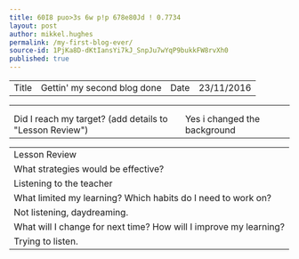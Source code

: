 ```yaml
---
title: 60I8 puo>3s 6w p!p 678e80Jd ! 0.7734
layout: post
author: mikkel.hughes
permalink: /my-first-blog-ever/
source-id: 1PjKa8D-dKtIansYi7kJ_SnpJu7wYqP9bukkFW8rvXh0
published: true
---
```

<table>
  <tr>
    <td>Title</td>
    <td>Gettin' my second blog done</td>
    <td>    Date</td>
    <td>23/11/2016</td>
  </tr>
</table>


<table>
  <tr>
    <td></td>
    <td></td>
  </tr>
  <tr>
    <td></td>
    <td></td>
  </tr>
  <tr>
    <td>Did I reach my target? 
(add details to "Lesson Review")</td>
    <td>Yes i changed the background</td>
  </tr>
</table>


<table>
  <tr>
    <td>Lesson Review</td>
  </tr>
  <tr>
    <td> What strategies would be effective? </td>
  </tr>
  <tr>
    <td>Listening to the teacher</td>
  </tr>
  <tr>
    <td>What limited my learning? Which habits do I need to work on? </td>
  </tr>
  <tr>
    <td>Not listening, daydreaming.</td>
  </tr>
  <tr>
    <td>What will I change for next time? How will I improve my learning?</td>
  </tr>
  <tr>
    <td>Trying to listen.</td>
  </tr>
</table>


